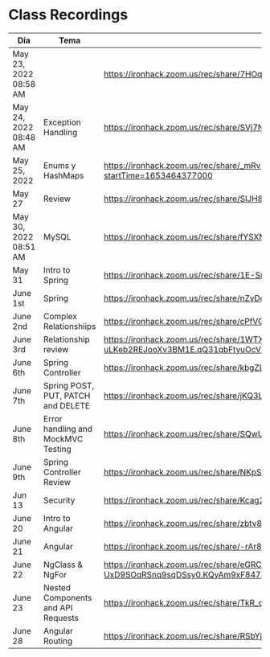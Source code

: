 # Class Recordings

| Día                   | Tema                               | Enlace                                                       |
| --------------------- | ---------------------------------- | ------------------------------------------------------------ |
| May 23, 2022 08:58 AM |                                    | https://ironhack.zoom.us/rec/share/7HOq-EQO56uVM-xCKnwjNzs08e5QZjFcJZSzYdJ0WnrxOh86DU_z_7x-r4xxlKrY.I7jZxWozhykvDb9V |
| May 24, 2022 08:48 AM | Exception Handling                 | https://ironhack.zoom.us/rec/share/SVj7NXifITcHdBFB2cutW8AodqKGDGgJPADxUemXsPII9v4Yz8PHLDF1hVCFDpw.etKwsaZJUGR3vhlw |
| May 25, 2022          | Enums y HashMaps                   | https://ironhack.zoom.us/rec/share/_mRv-vYn72HOPGvso-kxlxFC27RXXkuw01nCuj1i2VTpp26RIdZPSvdoVqtD6rA.agj9orau1VQpI4R_?startTime=1653464377000 |
| May 27                | Review                             | https://ironhack.zoom.us/rec/share/SlJH8StIiEMZXHjGQuSoxM3Por3_1ZbFABlBtUFajS1gHbmWu2rE-CT5pumSqUgg.rBNYqtv2T96mt4zN |
| May 30, 2022 08:51 AM | MySQL                              | https://ironhack.zoom.us/rec/share/fYSXMg1WgbNMlME1dE83qGfa14V3SPJSSZZ2qHSmJ7YXX5JlrM00Tf6MXHrPo9Sr.hnhwtg99NwjP7ksf |
| May 31                | Intro to Spring                    | https://ironhack.zoom.us/rec/share/1E-SryCb18l0sCXKDlM2QOPIYe1rJeCeITJxDwgE4_8ib0edkAm-dN2c0jKnt2xq.SRIMYEOiqXS-cDMh |
| June 1st              | Spring                             | https://ironhack.zoom.us/rec/share/nZvDqXo_VxJLVkIpk9qiiODK_d2y2Q6Pj9Um0sEQsd3Ooe1EwQS4XJa5s_PeUmhV.DDIURZM1opQVeLJn |
| June 2nd              | Complex Relationshiips             | https://ironhack.zoom.us/rec/share/cPfVGwEUuT8BPDlQpFk914eoXQqHJPwLy0WmVCBF37i1U-KgjyiZbDlmz0MuvLt7.cVyBBTjQxGPdzQxS |
| June 3rd              | Relationship review                | https://ironhack.zoom.us/rec/share/1WTXGFz2vKWwoMlH5yQPnYp2Uf3Z3eXaalu50dy1vR3vu-uLKeb2REJooXv3BM1E.qQ31qbFtyuOcVBES |
| June 6th              | Spring Controller                  | https://ironhack.zoom.us/rec/share/kbgZL4XR2RzPFkP87k_VGEpD9p7RFEgKtWVYt_b2uKYLTEME0UVNVyMG0dlxbA6V.NUHQ092EueIYSj03 |
| June 7th              | Spring POST, PUT, PATCH and DELETE | https://ironhack.zoom.us/rec/share/jKQ3Lr6GJJRT3AXwLLEnd7aCQaw_bqMyasNYiVv8m3bcicDRjnKsYHIkkVS6dowL.HaAcPmZu56SkzhHG |
| June 8th              | Error handling and MockMVC Testing | https://ironhack.zoom.us/rec/share/SQwUhjS7lFL1NIJOMJiAx2xEhTAHoMMcgJgOfqgRdJJiic8Vyt1QgrfEAfpVAgjU.VYF6E29OeWWDEW6b |
| June 9th              | Spring Controller Review           | https://ironhack.zoom.us/rec/share/NKpSsEmdf3ozX40HSGok1jBABKSaN3Spporria08g7OOvgE-ocAJjvTapy5XekPp.L_oeGUOGz_IjSKda |
|Jun 13|Security|https://ironhack.zoom.us/rec/share/Kcag263RR0JwEc7hkksc3A712fiDBDSjDkSXBkvaGqIyGT8DoFoYjWCCBDn3aysV.rdsicG5QEvr9Cids|
|June 20|Intro to Angular|https://ironhack.zoom.us/rec/share/zbtv8gMQKlzEkAzskIFakS9O3FJZ68OSmKrohiEgsuhU5iX1RH3ANdQHuMt2k8c.jP8y7gj7NiW5EKwQ|
|June 21|Angular|https://ironhack.zoom.us/rec/share/-rAr88iyf0v23d24Mn6DEes-a_T6fVSzQgcBGRj7S5JvEHV_huCi_XAYpAVQFtgU.LocohguP2Fn7nUVl|
|June 22|NgClass & NgFor|https://ironhack.zoom.us/rec/share/eGRC6SO4jQ_P8HOHOwudKbGRqly6qXwfODfTUM6dZs1L-UxD9SOqRSnq9sqDSsy0.KQyAm9xF847Sr_kL|
|June 23|Nested Components and API Requests|https://ironhack.zoom.us/rec/share/TkR_oo5mbf-Sfj8LVQ5ujtrIvC6Xu4rDjsEf55i04EhS8NWpZjqnC-BsJTurt-a9.xStWFY8px3Y9SRtL|
|June 28|Angular Routing|https://ironhack.zoom.us/rec/share/RSbYj_3TRyVtBhyVBGYVrF_M-_GsKFV-IPfOcwbaNdA7vs9IMABALNHvEKhtMU8t.sHaHUHJMYJmHeqH-|
